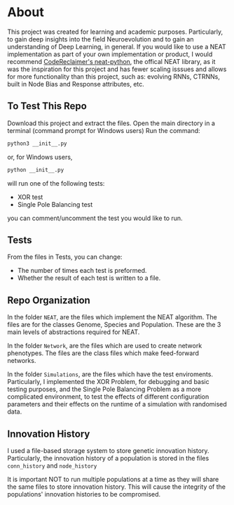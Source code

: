 # About
This project was created for learning and academic purposes. Particularly, to gain deep insights into the field Neuroevolution and to gain an understanding of Deep Learning, in general. If you would like to use a NEAT implementation as part of your own implementation or product, I would recommend [CodeReclaimer's neat-python](https://github.com/CodeReclaimers/neat-python), the offical NEAT library, as it was the inspiration for this project and has fewer scaling isssues and allows for more functionality than this project, such as: evolving RNNs, CTRNNs, built in Node Bias and Response attributes, etc.

## To Test This Repo
Download this project and extract the files.
Open the main directory in a terminal (command prompt for Windows users)
Run the command:
```bash
python3 __init__.py
```
or, for Windows users,
```bash
python __init__.py
```

will run one of the following tests: 
* XOR test
* Single Pole Balancing test

you can comment/uncomment the test you would like to run.

## Tests
From the files in Tests, you can change:
* The number of times each test is preformed.
* Whether the result of each test is written to a file.

## Repo Organization
In the folder `NEAT`, are the files which implement the NEAT algorithm. 
The files are for the classes Genome, Species and Population. These are the 3 main levels of abstractions required for NEAT.

In the folder `Network`, are the files which are used to create network phenotypes. 
The files are the class files which make feed-forward networks.

In the folder `Simulations`, are the files which have the test enviroments. 
Particularly, I implemented the XOR Problem, for debugging and basic testing purposes, and the Single Pole Balancing Problem as a more complicated environment, to test the effects of different configuration parameters and their effects on the runtime of a simulation with randomised data.

## Innovation History
I used a file-based storage system to store genetic innovation history. Particularly, the innovation history of a population is stored in the files 
`conn_history` and  `node_history`

It is important NOT to run multiple populations at a time as they will share the same files to store innovation history. This will cause the integrity of the populations' innovation histories to be compromised.
